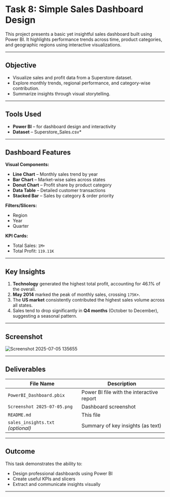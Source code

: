 #  Task 8: Simple Sales Dashboard Design

This project presents a basic yet insightful sales dashboard built using Power BI. It highlights performance trends across time, product categories, and geographic regions using interactive visualizations.

---

##  Objective

- Visualize sales and profit data from a Superstore dataset.
- Explore monthly trends, regional performance, and category-wise contribution.
- Summarize insights through visual storytelling.

---

##  Tools Used

- **Power BI** – for dashboard design and interactivity
- **Dataset** – Superstore_Sales.csv*

---

##  Dashboard Features

 **Visual Components:**

-  **Line Chart** – Monthly sales trend by year
-  **Bar Chart** – Market-wise sales across states
-  **Donut Chart** – Profit share by product category
-  **Data Table** – Detailed customer transactions
-  **Stacked Bar** – Sales by category & order priority

 **Filters/Slicers:**

- Region
- Year
- Quarter

 **KPI Cards:**

-  Total Sales: `1M+`
-  Total Profit: `119.11K`

---

##  Key Insights

1. **Technology** generated the highest total profit, accounting for 46.1% of the overall.
2. **May 2014** marked the peak of monthly sales, crossing `175K+`.
3. The **US market** consistently contributed the highest sales volume across all states.
4. Sales tend to drop significantly in **Q4 months** (October to December), suggesting a seasonal pattern.

---

##  Screenshot

![Screenshot 2025-07-05 135655](https://github.com/user-attachments/assets/803ca7d3-70a8-4fe3-88e4-042cf98f4d5e)


---

##  Deliverables

| File Name                         | Description                              |
|----------------------------------|------------------------------------------|
| `PowerBI_Dashboard.pbix`         | Power BI file with the interactive report |
| `Screenshot 2025-07-05.png`      | Dashboard screenshot                     |
| `README.md`                      | This file                                 |
| `sales_insights.txt` *(optional)*| Summary of key insights (as text)         |

---

##  Outcome

This task demonstrates the ability to:
- Design professional dashboards using Power BI
- Create useful KPIs and slicers
- Extract and communicate insights visually

---

